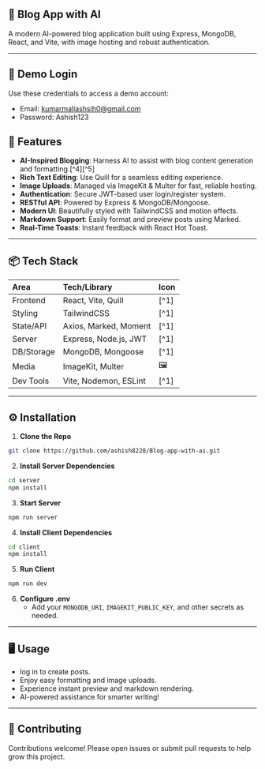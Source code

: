 ## 📝 Blog App with AI

A modern AI-powered blog application built using Express, MongoDB, React, and Vite, with image hosting and robust authentication.

***

## 🧪 Demo Login

Use these credentials to access a demo account:
- Email: kumarmaliashsih0@gmail.com
- Password: Ashish123


## 🚀 Features

- **AI-Inspired Blogging**: Harness AI to assist with blog content generation and formatting.[^4][^5]
- **Rich Text Editing**: Use Quill for a seamless editing experience.
- **Image Uploads**: Managed via ImageKit \& Multer for fast, reliable hosting.
- **Authentication**: Secure JWT-based user login/register system.
- **RESTful API**: Powered by Express \& MongoDB/Mongoose.
- **Modern UI**: Beautifully styled with TailwindCSS and motion effects.
- **Markdown Support**: Easily format and preview posts using Marked.
- **Real-Time Toasts**: Instant feedback with React Hot Toast.

***

## 📦 Tech Stack

| Area | Tech/Library | Icon |
| :-- | :-- | :-- |
| Frontend | React, Vite, Quill | [^1] |
| Styling | TailwindCSS | [^1] |
| State/API | Axios, Marked, Moment | [^1] |
| Server | Express, Node.js, JWT | [^1] |
| DB/Storage | MongoDB, Mongoose | [^1] |
| Media | ImageKit, Multer | 🖼️ |
| Dev Tools | Vite, Nodemon, ESLint | [^1] |


***

## ⚙️ Installation

1. **Clone the Repo**

```bash
git clone https://github.com/ashish8228/Blog-app-with-ai.git
```

2. **Install Server Dependencies**

```bash
cd server
npm install
```

3. **Start Server**

```bash
npm run server
```

4. **Install Client Dependencies**

```bash
cd client
npm install
```

5. **Run Client**

```bash
npm run dev
```

6. **Configure .env**
    - Add your `MONGODB_URI`, `IMAGEKIT_PUBLIC_KEY`, and other secrets as needed.

***

## 🖥️ Usage

- log in to create posts.
- Enjoy easy formatting and image uploads.
- Experience instant preview and markdown rendering.
- AI-powered assistance for smarter writing!

***

## 🙌 Contributing

Contributions welcome! Please open issues or submit pull requests to help grow this project.



